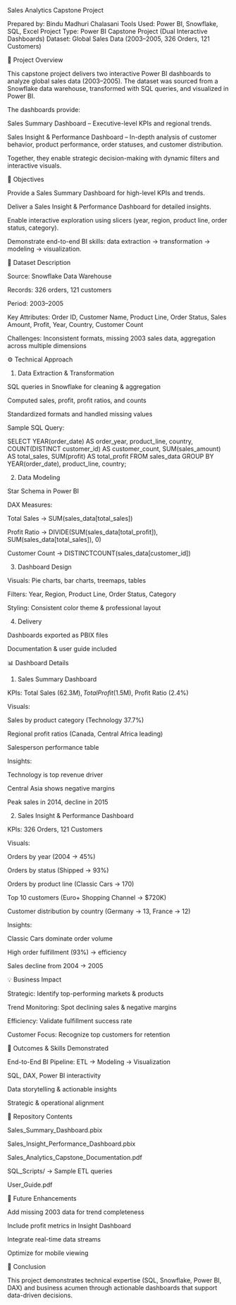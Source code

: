 Sales Analytics Capstone Project

Prepared by: Bindu Madhuri Chalasani
Tools Used: Power BI, Snowflake, SQL, Excel
Project Type: Power BI Capstone Project (Dual Interactive Dashboards)
Dataset: Global Sales Data (2003–2005, 326 Orders, 121 Customers)

📌 Project Overview

This capstone project delivers two interactive Power BI dashboards to analyze global sales data (2003–2005).
The dataset was sourced from a Snowflake data warehouse, transformed with SQL queries, and visualized in Power BI.

The dashboards provide:

Sales Summary Dashboard – Executive-level KPIs and regional trends.

Sales Insight & Performance Dashboard – In-depth analysis of customer behavior, product performance, order statuses, and customer distribution.

Together, they enable strategic decision-making with dynamic filters and interactive visuals.

🎯 Objectives

Provide a Sales Summary Dashboard for high-level KPIs and trends.

Deliver a Sales Insight & Performance Dashboard for detailed insights.

Enable interactive exploration using slicers (year, region, product line, order status, category).

Demonstrate end-to-end BI skills: data extraction → transformation → modeling → visualization.

📂 Dataset Description

Source: Snowflake Data Warehouse

Records: 326 orders, 121 customers

Period: 2003–2005

Key Attributes: Order ID, Customer Name, Product Line, Order Status, Sales Amount, Profit, Year, Country, Customer Count

Challenges: Inconsistent formats, missing 2003 sales data, aggregation across multiple dimensions

⚙️ Technical Approach
1. Data Extraction & Transformation

SQL queries in Snowflake for cleaning & aggregation

Computed sales, profit, profit ratios, and counts

Standardized formats and handled missing values

Sample SQL Query:

SELECT
    YEAR(order_date) AS order_year,
    product_line,
    country,
    COUNT(DISTINCT customer_id) AS customer_count,
    SUM(sales_amount) AS total_sales,
    SUM(profit) AS total_profit
FROM sales_data
GROUP BY YEAR(order_date), product_line, country;

2. Data Modeling

Star Schema in Power BI

DAX Measures:

Total Sales → SUM(sales_data[total_sales])

Profit Ratio → DIVIDE(SUM(sales_data[total_profit]), SUM(sales_data[total_sales]), 0)

Customer Count → DISTINCTCOUNT(sales_data[customer_id])

3. Dashboard Design

Visuals: Pie charts, bar charts, treemaps, tables

Filters: Year, Region, Product Line, Order Status, Category

Styling: Consistent color theme & professional layout

4. Delivery

Dashboards exported as PBIX files

Documentation & user guide included

📊 Dashboard Details
1. Sales Summary Dashboard

KPIs: Total Sales ($62.3M), Total Profit ($1.5M), Profit Ratio (2.4%)

Visuals:

Sales by product category (Technology 37.7%)

Regional profit ratios (Canada, Central Africa leading)

Salesperson performance table

Insights:

Technology is top revenue driver

Central Asia shows negative margins

Peak sales in 2014, decline in 2015

2. Sales Insight & Performance Dashboard

KPIs: 326 Orders, 121 Customers

Visuals:

Orders by year (2004 → 45%)

Orders by status (Shipped → 93%)

Orders by product line (Classic Cars → 170)

Top 10 customers (Euro+ Shopping Channel → $720K)

Customer distribution by country (Germany → 13, France → 12)

Insights:

Classic Cars dominate order volume

High order fulfillment (93%) → efficiency

Sales decline from 2004 → 2005

💡 Business Impact

Strategic: Identify top-performing markets & products

Trend Monitoring: Spot declining sales & negative margins

Efficiency: Validate fulfillment success rate

Customer Focus: Recognize top customers for retention

🚀 Outcomes & Skills Demonstrated

End-to-End BI Pipeline: ETL → Modeling → Visualization

SQL, DAX, Power BI interactivity

Data storytelling & actionable insights

Strategic & operational alignment

📁 Repository Contents

Sales_Summary_Dashboard.pbix

Sales_Insight_Performance_Dashboard.pbix

Sales_Analytics_Capstone_Documentation.pdf

SQL_Scripts/ → Sample ETL queries

User_Guide.pdf

🔮 Future Enhancements

Add missing 2003 data for trend completeness

Include profit metrics in Insight Dashboard

Integrate real-time data streams

Optimize for mobile viewing

📌 Conclusion

This project demonstrates technical expertise (SQL, Snowflake, Power BI, DAX) and business acumen through actionable dashboards that support data-driven decisions.

